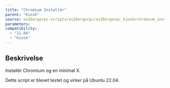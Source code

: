 ```yaml
---
title: "Chromium Installér"
parent: "Kiosk"
source: os2borgerpc-scripts/os2borgerpc/os2borgerpc_kiosk/chromium_install.sh
parameters:
compatibility:  
  - "22.04"
  - "Kiosk"
---
```


## Beskrivelse
Installér Chromium og en minimal X.

Dette script er blevet testet og virker på Ubuntu 22.04.